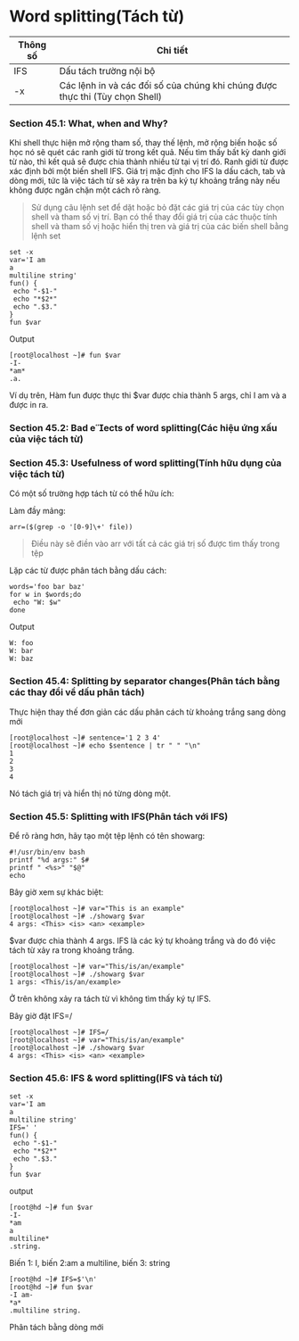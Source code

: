 # Word splitting(Tách từ)
|Thông số|Chi tiết|
|-|-|
|IFS|Dấu tách trường nội bộ|
|-x|Các lệnh in và các đối số của chúng khi chúng được thực thi (Tùy chọn Shell)|
### Section 45.1: What, when and Why?
Khi shell thực hiện mở rộng tham số, thay thế lệnh, mở rộng biến hoặc số học nó sẽ quét các ranh giới từ trong kết quả. Nếu tìm thấy bất kỳ danh giới từ nào, thì kết quả sẽ được chia thành nhiều từ tại vị trí đó. Ranh giới từ được xác định bởi một biến shell IFS. Giá trị mặc định cho IFS la dấu cách, tab và dòng mới, tức là việc tách từ sẽ xảy ra trên ba ký tự khoảng trắng này nếu không được ngăn chặn một cách rõ ràng.
  > Sử dụng câu lệnh set để dặt hoặc bỏ đặt các giá trị của các tùy chọn shell và tham số vị trí. Bạn có thể thay đổi giá trị của các thuộc tính shell và tham số vị hoặc hiển thị tren và giá trị của các biến shell bằng lệnh set

```
set -x
var='I am
a
multiline string'
fun() {
 echo "-$1-"
 echo "*$2*"
 echo ".$3."
}
fun $var
```
Output
```
[root@localhost ~]# fun $var
-I-
*am*
.a.
```
Ví dụ trên, Hàm fun được thực thi $var được chia thành 5 args, chỉ I am và a được in ra.

### Section 45.2: Bad eects of word splitting(Các hiệu ứng xấu của việc tách từ)
### Section 45.3: Usefulness of word splitting(Tính hữu dụng của việc tách từ)
Có một số trường hợp tách từ có thể hữu ích:

Làm đầy mảng:
```
arr=($(grep -o '[0-9]\+' file))
```
  > Điều này sẽ điền vào arr với tất cả các giá trị số được tìm thấy trong tệp

Lặp các từ được phân tách bằng dấu cách:
```
words='foo bar baz'
for w in $words;do
 echo "W: $w"
done
```
Output
```
W: foo
W: bar
W: baz
```

### Section 45.4: Splitting by separator changes(Phân tách bằng các thay đổi về dấu phân tách)
Thực hiện thay thế đơn giản các dấu phân cách từ khoảng trắng sang dòng mới
```
[root@localhost ~]# sentence='1 2 3 4'
[root@localhost ~]# echo $sentence | tr " " "\n"
1
2
3
4
```
Nó tách giá trị và hiển thị nó từng dòng một.

### Section 45.5: Splitting with IFS(Phân tách với IFS)
Để rõ ràng hơn, hãy tạo một tệp lệnh có tên showarg:
```
#!/usr/bin/env bash
printf "%d args:" $#
printf " <%s>" "$@"
echo
```
Bây giờ xem sự khác biệt:
```
[root@localhost ~]# var="This is an example"
[root@localhost ~]# ./showarg $var
4 args: <This> <is> <an> <example>
```
 $var được chia thành 4 args. IFS là các ký tự khoảng trắng và do đó việc tách từ xảy ra trong khoảng trắng.
```
[root@localhost ~]# var="This/is/an/example"
[root@localhost ~]# ./showarg $var
1 args: <This/is/an/example>
```
Ở trên không xảy ra tách từ vì không tìm thấy ký tự IFS.

Bây giờ đặt IFS=/
```
[root@localhost ~]# IFS=/
[root@localhost ~]# var="This/is/an/example"
[root@localhost ~]# ./showarg $var
4 args: <This> <is> <an> <example>
```

### Section 45.6: IFS & word splitting(IFS và tách từ)
```
set -x
var='I am
a
multiline string'
IFS=' '
fun() {
 echo "-$1-"
 echo "*$2*"
 echo ".$3."
}
fun $var
```
output
```
[root@hd ~]# fun $var
-I-
*am
a
multiline*
.string.
```
Biến 1: I, biến 2:am a multiline, biến 3: string
```
[root@hd ~]# IFS=$'\n'
[root@hd ~]# fun $var
-I am-
*a*
.multiline string.
```
Phân tách bằng dòng mới
